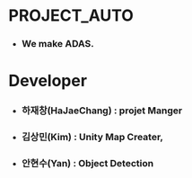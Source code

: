 # PROJECT_AUTO
* ### We make ADAS.

# Developer
* ### 하재창(HaJaeChang) : projet Manger
* ### 김상민(Kim) : Unity Map Creater, 
* ### 안현수(Yan) : Object Detection

# 
